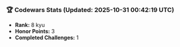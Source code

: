 ### 🏆 Codewars Stats (Updated: 2025-10-31 00:42:19 UTC)

- **Rank:** 8 kyu
- **Honor Points:** 3
- **Completed Challenges:** 1
